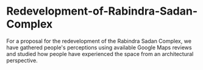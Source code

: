 # Redevelopment-of-Rabindra-Sadan-Complex
For a proposal for the redevelopment of the Rabindra Sadan Complex, we have gathered people's perceptions using available Google Maps reviews and studied how people have experienced the space from an architectural perspective.
